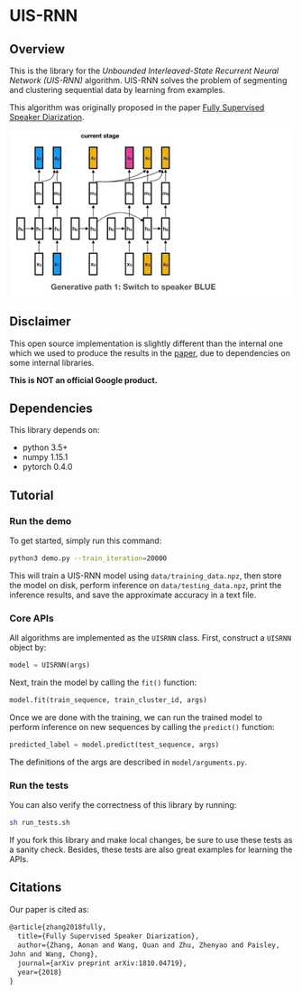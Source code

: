 # UIS-RNN

## Overview

This is the library for the
*Unbounded Interleaved-State Recurrent Neural Network (UIS-RNN)* algorithm.
UIS-RNN solves the problem of segmenting and clustering sequential data
by learning from examples.

This algorithm was originally proposed in the paper
[Fully Supervised Speaker Diarization](https://arxiv.org/abs/1810.04719).

![gif](resources/uisrnn.gif)

## Disclaimer

This open source implementation is slightly different than the internal one
which we used to produce the results in the
[paper](https://arxiv.org/abs/1810.04719), due to dependencies on
some internal libraries.

**This is NOT an official Google product.**

## Dependencies

This library depends on:

* python 3.5+
* numpy 1.15.1
* pytorch 0.4.0

## Tutorial

### Run the demo

To get started, simply run this command:

```bash
python3 demo.py --train_iteration=20000
```

This will train a UIS-RNN model using `data/training_data.npz`,
then store the model on disk, perform inference on `data/testing_data.npz`,
print the inference results, and save the approximate accuracy in a text file.

### Core APIs

All algorithms are implemented as the `UISRNN` class. First, construct a
`UISRNN` object by:

```python
model = UISRNN(args)
```

Next, train the model by calling the `fit()` function:

```python
model.fit(train_sequence, train_cluster_id, args)
```

Once we are done with the training, we can run the trained model to perform
inference on new sequences by calling the `predict()` function:

```python
predicted_label = model.predict(test_sequence, args)
```

The definitions of the args are described in `model/arguments.py`.

### Run the tests

You can also verify the correctness of this library by running:

```bash
sh run_tests.sh
```

If you fork this library and make local changes, be sure to use these tests
as a sanity check. Besides, these tests are also great examples for learning
the APIs.

## Citations

Our paper is cited as:

```
@article{zhang2018fully,
  title={Fully Supervised Speaker Diarization},
  author={Zhang, Aonan and Wang, Quan and Zhu, Zhenyao and Paisley, John and Wang, Chong},
  journal={arXiv preprint arXiv:1810.04719},
  year={2018}
}
```
